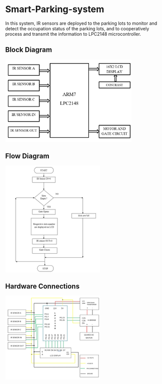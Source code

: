 # Smart-Parking-system
In this system, IR sensors are deployed to the parking lots to monitor and detect the occupation status of the parking lots, and to cooperatively process and transmit the information to LPC2148 microcontroller. 
## Block Diagram
<img src="images/Block diagram.jpg" width="400"> 

## Flow Diagram
<img src="images/Flow chart.jpg" width="300"> 

## Hardware Connections
<img src="images/HW connections.jpg" width="300"> 

